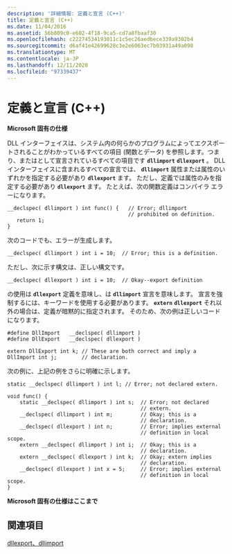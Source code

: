 ```yaml
---
description: '詳細情報: 定義と宣言 (C++)'
title: 定義と宣言 (C++)
ms.date: 11/04/2016
ms.assetid: 56b809c0-e602-4f18-9ca5-cd7a8fbaaf30
ms.openlocfilehash: c22274534193011c1c5ec26aedbece339a9302b4
ms.sourcegitcommit: d6af41e42699628c3e2e6063ec7b03931a49a098
ms.translationtype: MT
ms.contentlocale: ja-JP
ms.lasthandoff: 12/11/2020
ms.locfileid: "97339437"
---
```

# <a name="definitions-and-declarations-c"></a>定義と宣言 (C++)

**Microsoft 固有の仕様**

DLL インターフェイスは、システム内の何らかのプログラムによってエクスポートされることがわかっているすべての項目 (関数とデータ) を参照します。つまり、またはとして宣言されているすべての項目です **`dllimport`** **`dllexport`** 。 DLL インターフェイスに含まれるすべての宣言では、 **`dllimport`** 属性または属性のいずれかを指定する必要があり **`dllexport`** ます。 ただし、定義では属性のみを指定する必要があり **`dllexport`** ます。 たとえば、次の関数定義はコンパイラ エラーになります。

```
__declspec( dllimport ) int func() {   // Error; dllimport
                                       // prohibited on definition.
   return 1;
}
```

次のコードでも、エラーが生成します。

```
__declspec( dllimport ) int i = 10;  // Error; this is a definition.
```

ただし、次に示す構文は、正しい構文です。

```
__declspec( dllexport ) int i = 10;  // Okay--export definition
```

の使用は **`dllexport`** 定義を意味し、は **`dllimport`** 宣言を意味します。 宣言を強制するには、キーワードを使用する必要があります。 **`extern`** **`dllexport`** それ以外の場合は、定義が暗黙的に指定されます。 そのため、次の例は正しいコードになります。

```
#define DllImport   __declspec( dllimport )
#define DllExport   __declspec( dllexport )

extern DllExport int k; // These are both correct and imply a
DllImport int j;        // declaration.
```

次の例に、上記の例をさらに明確に示します。

```
static __declspec( dllimport ) int l; // Error; not declared extern.

void func() {
    static __declspec( dllimport ) int s;  // Error; not declared
                                           // extern.
    __declspec( dllimport ) int m;         // Okay; this is a
                                           // declaration.
    __declspec( dllexport ) int n;         // Error; implies external
                                           // definition in local scope.
    extern __declspec( dllimport ) int i;  // Okay; this is a
                                           // declaration.
    extern __declspec( dllexport ) int k;  // Okay; extern implies
                                           // declaration.
    __declspec( dllexport ) int x = 5;     // Error; implies external
                                           // definition in local scope.
}
```

**Microsoft 固有の仕様はここまで**

## <a name="see-also"></a>関連項目

[dllexport、dllimport](../cpp/dllexport-dllimport.md)

